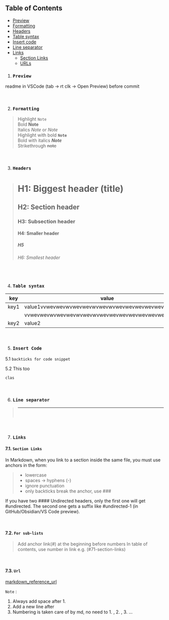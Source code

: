 
## Table of Contents
- [Preview](#preview) 
- [Formatting](#formatting)
- [Headers](#headers)
- [Table syntax](#table-syntax)
- [Insert code](#insert-code)
- [Line separator]()
- [Links](#links)
  - [Section Links](#71-section-links)
  - [URLs](#urls)

1. ### `Preview`
readme in VSCode (tab -> rt clk -> Open Preview) before commit

<br>

2. ### `Formatting`
> Highlight `Note` <br>
> Bold **Note** <br>
> Italics *Note* or _Note_ <br>
> Highlight with bold **`Note`**  <br>
> Bold with italics **_Note_**  <br>
> Strikethrough ~~note~~

<br>

3. ### `Headers`
> # H1: Biggest header (title)
> ## H2: Section header
> ### H3: Subsection header
> #### H4: Smaller header
> ##### H5
> ###### H6: Smallest header


<br>

4. ### `Table syntax`

| key | value  |
|-----|--------|
|key1 | value1vvwevwevwvwevwevwvwevwvwevwevwevwevwevwevwevew |
|     | vvwevwevwvwevwevwvwevwvwevwevwevwevwevwevwevew       |
|key2 | value2 |


<br>

5. ### `Insert Code`
5.1 ```backticks for code snippet```

5.2 This too<br>
~~~
clas
~~~

<br>

6. ### `Line separator`
> ---
> <br>

<br>

7. ### `Links`

#### 7.1.  `Section Links` 
In Markdown, when you link to a section inside the same file, you must use anchors in the form:

> - lowercase <br>
> - spaces → hyphens (-) <br>
> - ignore punctuation <br>
> - only backticks break the anchor, use ###

If you have two #### Undirected headers, only the first one will get #undirected.
The second one gets a suffix like #undirected-1 (in GitHub/Obsidian/VS Code preview).

<br>

#### 7.2. `For sub-lists`
> Add anchor link(#) at the beginning before numbers 
> In table of contents, use number in link e.g. (#71-section-links)

<br>

#### 7.3. `Url`
[markdown_reference_url](https://wordpress.com/support/markdown-quick-reference/)


`Note` : 
1. Always add space after 1.
1. Add a new line after <br>
1. Numbering is taken care of by md, no need to 1. , 2. , 3. ...
